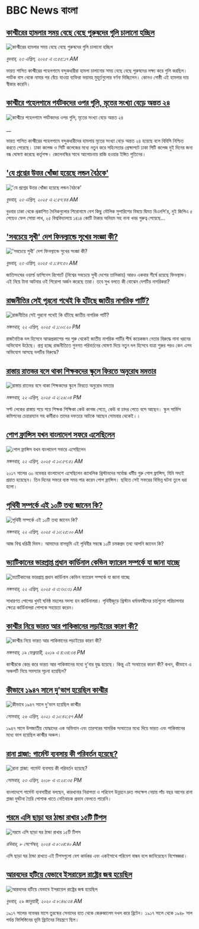 # BBC News বাংলা## [কাশ্মীরের হামলার সময় বেছে বেছে পুরুষদের গুলি চালানো হচ্ছিল](https://www.bbc.com/bengali/articles/cvg85ep4284o?at_campaign=githubrss)![কাশ্মীরের হামলার সময় বেছে বেছে পুরুষদের গুলি চালানো হচ্ছিল](https://ichef.bbci.co.uk/ace/standard/240/cpsprodpb/b9cf/live/ff9f9300-1ff2-11f0-9c65-a5c3dc449bf3.jpg)_বুধবার, ২৩ এপ্রিল, ২০২৫ এ ৩:৫৫:১৭ AM_ভারত শাসিত কাশ্মীরের পহেলগামে বন্দুকধারীরা হামলা চালানোর সময় বেছে বেছে পুরুষদের লক্ষ্য করে গুলি করছিল। পর্যটক বাস থেকে নামার পর বেঁচে যাওয়া ব্যক্তিরা ভয়াবহ মুহূর্তগুলোর বর্ণনা দিচ্ছিলেন। কোনও গোষ্ঠী এই হামলার দায় স্বীকার করেনি।## [কাশ্মীরে পহেলগামে পর্যটকদের ওপর গুলি, মৃতের সংখ্যা বেড়ে অন্তত ২৪ ](https://www.bbc.co.uk/bengali/live/cdrgep6n500t?at_campaign=githubrss)![কাশ্মীরে পহেলগামে পর্যটকদের ওপর গুলি, মৃতের সংখ্যা বেড়ে অন্তত ২৪ ](https://ichef.bbci.co.uk/ace/standard/240/cpsprodpb/7c17/live/e0570de0-1f7d-11f0-b265-abe347419ae3.jpg)__ভারত শাসিত কাশ্মীরের পহেলগামে বন্দুকধারীদের হামলায় মৃতের সংখ্যা বেড়ে অন্তত ২৪ হয়েছে বলে বিবিসি নিশ্চিত করতে পেরেছে। ঢাকা কলেজ ও সিটি কলেজের মধ্যে নতুন করে সহিংসতার প্রেক্ষাপটে ঢাকা সিটি কলেজ দুই দিনের জন্য বন্ধ ঘোষণা করেছে কর্তৃপক্ষ। জেলেনস্কির সাথে আলোচনায় রাজি হওয়ার ইঙ্গিত পুতিনের।## ['যে প্রশ্নের উত্তর খোঁজা হয়েছে লন্ডন বৈঠকে'](https://www.bbc.com/bengali/articles/c2de13rgkpro?at_campaign=githubrss)!['যে প্রশ্নের উত্তর খোঁজা হয়েছে লন্ডন বৈঠকে'](https://ichef.bbci.co.uk/ace/standard/240/cpsprodpb/acfa/live/f67a4830-1feb-11f0-9c65-a5c3dc449bf3.jpg)_বুধবার, ২৩ এপ্রিল, ২০২৫ এ ২:৫৭:৪৪ AM_বুধবার ঢাকা থেকে প্রকাশিত দৈনিকগুলোর শিরোনামে বেশ কিছু মৌলিক সুপারিশের বিষয়ে দ্বিমত বিএনপি'র, দুই জিপিএ ৫ পেয়েও ফেল সোয়া লাখ, ২৫ বিশ্ববিদ্যালয়ে ১৪১৪ কোটি টাকার অনিয়ম সহ নানা খবর গুরুত্ব পেয়েছে…## ['সবচেয়ে সুখী' দেশ ফিনল্যান্ডে সুখের সংজ্ঞা কী?](https://www.bbc.com/bengali/articles/c934nyg2vzyo?at_campaign=githubrss)!['সবচেয়ে সুখী' দেশ ফিনল্যান্ডে সুখের সংজ্ঞা কী?](https://ichef.bbci.co.uk/ace/standard/240/cpsprodpb/4bfd/live/dec1eff0-1d01-11f0-b1b3-7358f8d35a35.jpg)_বুধবার, ২৩ এপ্রিল, ২০২৫ এ ১:৪৭:৫০ AM_জাতিসংঘের ওয়ার্ল্ড হ্যাপিনেস রিপোর্টে (বিশ্বের সবচেয়ে সুখী দেশের তালিকায়)  আরও একবার শীর্ষে রয়েছে ফিনল্যান্ড। এই নিয়ে টানা আটবার ওই শিরোপা অর্জন করেছে তারা। তবে সুখ বলতে কী বোঝেন দেশটির নাগরিকরা?## [রাজনীতির সেই পুরনো পথেই কি হাঁটছে জাতীয় নাগরিক পার্টি?](https://www.bbc.com/bengali/articles/cgrgdve8j2xo?at_campaign=githubrss)![রাজনীতির সেই পুরনো পথেই কি হাঁটছে জাতীয় নাগরিক পার্টি?](https://ichef.bbci.co.uk/ace/standard/240/cpsprodpb/d3ba/live/9c83bc50-1f71-11f0-b265-abe347419ae3.jpg)_মঙ্গলবার, ২২ এপ্রিল, ২০২৫ এ ১:০০:২০ PM_রাজনৈতিক দল হিসেবে আত্মপ্রকাশের পর শুরু থেকেই জাতীয় নাগরিক পার্টির শীর্ষ কয়েকজন নেতার বিরুদ্ধে নানা ধরনের অভিযোগ উঠেছে। প্রশ্ন হচ্ছে রাজনীতিতে গুনগত পরিবর্তনের ঘোষণা দিয়ে নতুন দল হিসেবে যাত্রা শুরুর পরও কেন এসব অভিযোগ আসছে দলটির বিরুদ্ধে?## [রাস্তায় রাতভর বসে থাকা শিক্ষকদের স্কুলে ফিরতে অনুরোধ মমতার](https://www.bbc.com/bengali/articles/cwy6w7j1rn9o?at_campaign=githubrss)![রাস্তায় রাতভর বসে থাকা শিক্ষকদের স্কুলে ফিরতে অনুরোধ মমতার](https://ichef.bbci.co.uk/ace/standard/240/cpsprodpb/9309/live/a7942360-1f7a-11f0-b265-abe347419ae3.jpg)_মঙ্গলবার, ২২ এপ্রিল, ২০২৫ এ ২:২৬:০৪ PM_সল্ট লেকের রাস্তায় শয়ে শয়ে শিক্ষক শিক্ষিকা কেউ কাগজ পেতে, কেউ বা চাদর পেতে বসে আছেন। স্কুল সার্ভিস কমিশনের চেয়ারম্যান সহ কর্মীরাও তাদের দফতরে আটকে আছেন সোমবার থেকেই।।## [পোপ ফ্রান্সিস যখন বাংলাদেশ সফরে এসেছিলেন](https://www.bbc.com/bengali/articles/ckgrl6de1xjo?at_campaign=githubrss)![পোপ ফ্রান্সিস যখন বাংলাদেশ সফরে এসেছিলেন](https://ichef.bbci.co.uk/ace/standard/240/cpsprodpb/6467/live/9e1ed3e0-1f5f-11f0-8c64-4b4ab8aefa30.jpg)_মঙ্গলবার, ২২ এপ্রিল, ২০২৫ এ ১০:৫৭:৫১ AM_২০১৭ সালের ৩০ নভেম্বর বাংলাদেশে এসেছিলেন ক্যাথলিক খ্রিস্টানদের সর্বোচ্চ ধর্মীয় গুরু পোপ ফ্রান্সিস, যিনি সদ্যই প্রয়াত হয়েছেন। তিন দিনের সফরে ব্যস্ত সময় পার করেন পোপ ফ্রান্সিস। ছবিতে সেই সফরের বিভিন্ন ঘটনা তুলে ধরা হলো।## [পৃথিবী সম্পর্কে এই ১০টি তথ্য জানেন কি?](https://www.bbc.com/bengali/articles/cly81evprnzo?at_campaign=githubrss)![পৃথিবী সম্পর্কে এই ১০টি তথ্য জানেন কি?](https://ichef.bbci.co.uk/ace/standard/240/cpsprodpb/31da/live/08c82880-1f52-11f0-b265-abe347419ae3.jpg)_মঙ্গলবার, ২২ এপ্রিল, ২০২৫ এ ১০:২৫:০০ AM_আজ বিশ্ব ধরিত্রী দিবস। আমাদের বাসভূমি এই পৃথিবীর সম্বন্ধে ১০টি চমকপ্রদ তথ্য আপনি জানেন কি?## [ভ্যাটিকানের ভারপ্রাপ্ত প্রধান কার্ডিনাল কেভিন ফ্যারেল সম্পর্কে যা জানা যাচ্ছে](https://www.bbc.com/bengali/articles/c62gv7ryn52o?at_campaign=githubrss)![ভ্যাটিকানের ভারপ্রাপ্ত প্রধান কার্ডিনাল কেভিন ফ্যারেল সম্পর্কে যা জানা যাচ্ছে](https://ichef.bbci.co.uk/ace/standard/240/cpsprodpb/5db1/live/bfed0e00-1f1a-11f0-b265-abe347419ae3.jpg)_মঙ্গলবার, ২২ এপ্রিল, ২০২৫ এ ৩:৩০:৩১ AM_সাধারণত পোপের খুবই ঘনিষ্ঠ মহলের সদস্য হন কার্ডিনালরা। পৃথিবীজুড়ে খ্রিস্টান ধর্মাবলম্বীদের চার্চগুলো পরিচালনার ক্ষেত্রে কার্ডিনালরা পোপকে সহায়তা করেন।## [কাশ্মীর নিয়ে ভারত আর পাকিস্তানের লড়াইয়ের কারণ কী?](https://www.bbc.com/bengali/news-47292738?at_campaign=githubrss)![কাশ্মীর নিয়ে ভারত আর পাকিস্তানের লড়াইয়ের কারণ কী?](https://ichef.bbci.co.uk/ace/standard/240/cpsprodpb/E2EA/production/_105709085__105648048_hi052329226.jpg)_মঙ্গলবার, ১৯ ফেব্রুয়ারী, ২০১৯ এ ৪:৩৪:৩৪ PM_কাশ্মীরকে কেন্দ্র করে ভারত আর পাকিস্তানের মধ্যে দু'বার যুদ্ধ হয়েছে। কিন্তু এই সংঘাতের কারণ কী? কখন, কীভাবে এ অঞ্চলটি নিয়ে সমস্যার সূচনা হয়েছিল?## [কীভাবে ১৯৪৭ সালে দু'ভাগ হয়েছিল কাশ্মীর](https://www.bbc.com/bengali/news-56651354?at_campaign=githubrss)![কীভাবে ১৯৪৭ সালে দু'ভাগ হয়েছিল কাশ্মীর](https://ichef.bbci.co.uk/ace/standard/240/cpsprodpb/4CEE/production/_117849691_p07k7dvp.jpg)_সোমবার, ২৬ এপ্রিল, ২০২১ এ ১০:৪২:৫৭ AM_১৯৪৭ সালে উপজাতীয় যোদ্ধাদের এক অভিযান এবং তারপরের সামরিক সংঘাতের মধ্যে দিয়ে ভারত এবং পাকিস্তানের মধ্যে ভাগ হয়েছিল কাশ্মীর অঞ্চল।## [রানা প্লাজা: গার্মেন্ট ব্যবসায় কী পরিবর্তন হয়েছে?](https://www.bbc.com/bengali/news-43866740?at_campaign=githubrss)![রানা প্লাজা: গার্মেন্ট ব্যবসায় কী পরিবর্তন হয়েছে?](https://ichef.bbci.co.uk/ace/standard/240/cpsprodpb/15D05/production/_100994398_06.jpg)_সোমবার, ২৩ এপ্রিল, ২০১৮ এ ৩:২৫:৩৫ PM_বাংলাদেশে গার্মেন্ট ব্যবসায়ীরা বলছেন, কারখানার নিরাপত্তা ও পরিবেশ উন্নয়নে দ্রুত পদক্ষেপ নেয়ায় পাঁচ বছর আগের রানা প্লাজা দুর্ঘটনা তৈরি পোশাক খাতে নেতিবাচক প্রভাব ফেলতে পারেনি।## [গরমে এসি ছাড়া ঘর ঠান্ডা রাখার ১৫টি টিপস](https://www.bbc.com/bengali/articles/c4n1n0n0re8o?at_campaign=githubrss)![গরমে এসি ছাড়া ঘর ঠান্ডা রাখার ১৫টি টিপস](https://ichef.bbci.co.uk/ace/standard/240/cpsprodpb/20df/live/4ff9c200-1359-11ef-99fd-a7e7c6acfe47.jpg)_রবিবার, ৮ সেপ্টেম্বর, ২০২৪ এ ৮:০৪:৪০ AM_এসি ছাড়া ঘর ঠান্ডা রাখতে এই টিপসগুলো বেশ কার্যকর এবং একইসাথে পরিবেশ বান্ধব বলে জানিয়েছেন বিশেষজ্ঞরা।## [আরবদের হটিয়ে যেভাবে ইসরায়েল রাষ্ট্রের জন্ম হয়েছিল](https://www.bbc.com/bengali/news-40351128?at_campaign=githubrss)![আরবদের হটিয়ে যেভাবে ইসরায়েল রাষ্ট্রের জন্ম হয়েছিল](https://ichef.bbci.co.uk/ace/standard/240/cpsprodpb/E823/production/_96572495_615c50f6-ef2a-4927-81d7-abe707054460.jpg)_বুধবার, ২৯ জানুয়ারী, ২০২০ এ ৮:৪৬:৩৪ AM_১৯১৭ সালের নভেম্বর মাসে তুরস্কের সেনাদের হাত থেকে জেরুজালেম দখল করে ব্রিটেন। ১৯১৭ সালে থেকে ১৯৪৮ সাল পর্যন্ত ফিলিস্তিনের ভূমি ব্রিটেনের নিয়ন্ত্রণে ছিল।